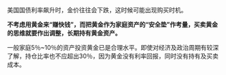 美国国债利率飙升时，金价往往会下跌，这时候可能出现购买时机。

**不考虑用黄金来“赚快钱”，而把黄金作为家庭资产的“安全垫”作考量，买卖黄金的思维就要作出调整，长期持有黄金资产。**

一般家庭5％~10％的资产投资黄金已是合理水平。即使对经济及政治周期有较深了解，持仓比率也不应超出30％，因为黄金没有利率回报，同时没有持有及买卖成本。